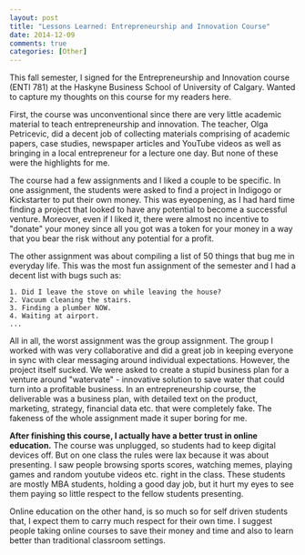 ```yaml
---
layout: post
title: "Lessons Learned: Entrepreneurship and Innovation Course"
date: 2014-12-09
comments: true
categories: [Other]
---
```


This fall semester, I signed for the Entrepreneurship and Innovation course (ENTI 781) at the Haskyne Business School of University of Calgary. Wanted to capture my thoughts on this course for my readers here.

First, the course was unconventional since there are very little academic material to teach entrepreneurship and innovation. The teacher, Olga Petricevic, did a decent job of collecting materials comprising of academic papers, case studies, newspaper articles and YouTube videos as well as bringing in a local entrepreneur for a lecture one day. But none of these were the highlights for me.

The course had a few assignments and I liked a couple to be specific. In one assignment, the students were asked to find a project in Indigogo or Kickstarter to put their own money. This was eyeopening, as I had hard time finding a project that looked to have any potential to become a successful venture. Moreover, even if I liked it, there were almost no incentive to "donate" your money since all you got was a token for your money in a way that you bear the risk without any potential for a profit.

The other assignment was about compiling a list of 50 things that bug me in everyday life. This was the most fun assignment of the semester and I had a decent list with bugs such as:

    1. Did I leave the stove on while leaving the house?
    2. Vacuum cleaning the stairs.
    3. Finding a plumber NOW.
    4. Waiting at airport.
    ...

All in all, the worst assignment was the group assignment. The group I worked with was very collaborative and did a great job in keeping everyone in sync with clear messaging around individual expectations. However, the project itself sucked. We were asked to create a stupid business plan for a venture around "watervate" - innovative solution to save water that could turn into a profitable business. In an entrepreneurship course, the deliverable was a business plan, with detailed text on the product, marketing, strategy, financial data etc. that were completely fake. The fakeness of the whole assignment made it super boring for me.

__After finishing this course, I actually have a better trust in online education.__ The course was unplugged, so students had to keep digital devices off. But on one class the rules were lax because it was about presenting. I saw people browsing sports scores, watching memes, playing games and random youtube videos etc. right  in the class. These students are mostly MBA students, holding a good day job, but it hurt my eyes to see them paying so little respect to the fellow students presenting.

Online education on the other hand, is so much so for self driven students that, I expect them to carry much respect for their own time. I suggest people taking online courses to save their money and time and also to learn better than traditional classroom settings.